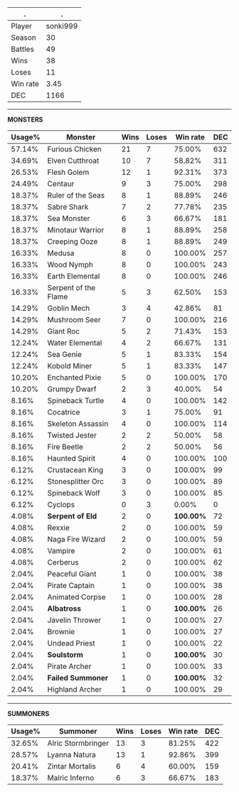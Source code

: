 .|.
|-|-
Player|sonki999
Season|30
Battles|49
Wins|38
Loses|11
Win rate|3.45
DEC|1166

---
**MONSTERS**

Usage%|Monster|Wins|Loses|Win rate|DEC|
-|-|-|-|-|-|
57.14%|Furious Chicken|21|7|75.00%|632|
34.69%|Elven Cutthroat|10|7|58.82%|311|
26.53%|Flesh Golem|12|1|92.31%|373|
24.49%|Centaur|9|3|75.00%|298|
18.37%|Ruler of the Seas|8|1|88.89%|246|
18.37%|Sabre Shark|7|2|77.78%|235|
18.37%|Sea Monster|6|3|66.67%|181|
18.37%|Minotaur Warrior|8|1|88.89%|258|
18.37%|Creeping Ooze|8|1|88.89%|249|
16.33%|Medusa|8|0|100.00%|257|
16.33%|Wood Nymph|8|0|100.00%|243|
16.33%|Earth Elemental|8|0|100.00%|246|
16.33%|Serpent of the Flame|5|3|62.50%|153|
14.29%|Goblin Mech|3|4|42.86%|81|
14.29%|Mushroom Seer|7|0|100.00%|216|
14.29%|Giant Roc|5|2|71.43%|153|
12.24%|Water Elemental|4|2|66.67%|131|
12.24%|Sea Genie|5|1|83.33%|154|
12.24%|Kobold Miner|5|1|83.33%|147|
10.20%|Enchanted Pixie|5|0|100.00%|170|
10.20%|Grumpy Dwarf|2|3|40.00%|54|
8.16%|Spineback Turtle|4|0|100.00%|142|
8.16%|Cocatrice|3|1|75.00%|91|
8.16%|Skeleton Assassin|4|0|100.00%|114|
8.16%|Twisted Jester|2|2|50.00%|58|
8.16%|Fire Beetle|2|2|50.00%|56|
8.16%|Haunted Spirit|4|0|100.00%|100|
6.12%|Crustacean King|3|0|100.00%|99|
6.12%|Stonesplitter Orc|3|0|100.00%|89|
6.12%|Spineback Wolf|3|0|100.00%|85|
6.12%|Cyclops|0|3|0.00%|0|
4.08%|**Serpent of Eld**|2|0|**100.00%**|72|
4.08%|Rexxie|2|0|100.00%|59|
4.08%|Naga Fire Wizard|2|0|100.00%|59|
4.08%|Vampire|2|0|100.00%|61|
4.08%|Cerberus|2|0|100.00%|62|
2.04%|Peaceful Giant|1|0|100.00%|38|
2.04%|Pirate Captain|1|0|100.00%|38|
2.04%|Animated Corpse|1|0|100.00%|28|
2.04%|**Albatross**|1|0|**100.00%**|26|
2.04%|Javelin Thrower|1|0|100.00%|27|
2.04%|Brownie|1|0|100.00%|27|
2.04%|Undead Priest|1|0|100.00%|22|
2.04%|**Soulstorm**|1|0|**100.00%**|30|
2.04%|Pirate Archer|1|0|100.00%|33|
2.04%|**Failed Summoner**|1|0|**100.00%**|32|
2.04%|Highland Archer|1|0|100.00%|29|

---
**SUMMONERS**

Usage%|Summoner|Wins|Loses|Win rate|DEC|
-|-|-|-|-|-|
32.65%|Alric Stormbringer|13|3|81.25%|422|
28.57%|Lyanna Natura|13|1|92.86%|399|
20.41%|Zintar Mortalis|6|4|60.00%|159|
18.37%|Malric Inferno|6|3|66.67%|183|
